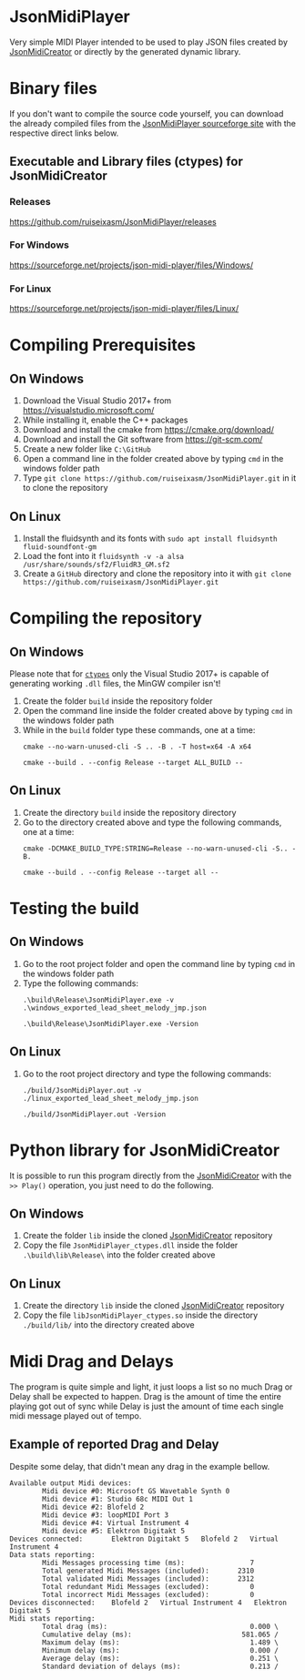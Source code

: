 # JsonMidiPlayer
Very simple MIDI Player intended to be used to play JSON files created by [JsonMidiCreator](https://github.com/ruiseixasm/JsonMidiCreator) or directly by the generated dynamic library.
# Binary files
If you don't want to compile the source code yourself, you can download the already compiled files from the [JsonMidiPlayer sourceforge site](https://sourceforge.net/projects/json-midi-player/) with the respective direct links below.
## Executable and Library files (ctypes) for JsonMidiCreator
### Releases
https://github.com/ruiseixasm/JsonMidiPlayer/releases
### For Windows
https://sourceforge.net/projects/json-midi-player/files/Windows/
### For Linux
https://sourceforge.net/projects/json-midi-player/files/Linux/
# Compiling Prerequisites
## On Windows
1. Download the Visual Studio 2017+ from https://visualstudio.microsoft.com/
2. While installing it, enable the C++ packages
3. Download and install the cmake from https://cmake.org/download/
4. Download and install the Git software from https://git-scm.com/
5. Create a new folder like `C:\GitHub`
6. Open a command line in the folder created above by typing `cmd` in the windows folder path
7. Type `git clone https://github.com/ruiseixasm/JsonMidiPlayer.git` in it to clone the repository
## On Linux
1. Install the fluidsynth and its fonts with `sudo apt install fluidsynth fluid-soundfont-gm`
2. Load the font into it `fluidsynth -v -a alsa /usr/share/sounds/sf2/FluidR3_GM.sf2`
3. Create a `GitHub` directory and clone the repository into it with `git clone https://github.com/ruiseixasm/JsonMidiPlayer.git`
# Compiling the repository
## On Windows
Please note that for [`ctypes`](https://docs.python.org/3/library/ctypes.html) only the Visual Studio 2017+ is capable of generating working `.dll` files, the MinGW compiler isn't!
1. Create the folder `build` inside the repository folder
2. Open the command line inside the folder created above by typing `cmd` in the windows folder path
3. While in the `build` folder type these commands, one at a time:
    ```
    cmake --no-warn-unused-cli -S .. -B . -T host=x64 -A x64
    ```
    ```
    cmake --build . --config Release --target ALL_BUILD --
    ```
## On Linux
1. Create the directory `build` inside the repository directory
2. Go to the directory created above and type the following commands, one at a time:
    ```
    cmake -DCMAKE_BUILD_TYPE:STRING=Release --no-warn-unused-cli -S.. -B.
    ```
    ```
    cmake --build . --config Release --target all --
    ```
# Testing the build
## On Windows
1. Go to the root project folder and open the command line by typing `cmd` in the windows folder path
2. Type the following commands:
    ```
    .\build\Release\JsonMidiPlayer.exe -v .\windows_exported_lead_sheet_melody_jmp.json
    ```
    ```
    .\build\Release\JsonMidiPlayer.exe -Version
    ```
## On Linux
1. Go to the root project directory and type the following commands:
    ```
    ./build/JsonMidiPlayer.out -v ./linux_exported_lead_sheet_melody_jmp.json
    ```
    ```
    ./build/JsonMidiPlayer.out -Version
    ```
# Python library for JsonMidiCreator
It is possible to run this program directly from the [JsonMidiCreator](https://github.com/ruiseixasm/JsonMidiCreator) with the `>> Play()` operation, you just need to do the following.
## On Windows
1. Create the folder `lib` inside the cloned [JsonMidiCreator](https://github.com/ruiseixasm/JsonMidiCreator) repository
2. Copy the file `JsonMidiPlayer_ctypes.dll` inside the folder `.\build\lib\Release\` into the folder created above
## On Linux
1. Create the directory `lib` inside the cloned [JsonMidiCreator](https://github.com/ruiseixasm/JsonMidiCreator) repository
2. Copy the file `libJsonMidiPlayer_ctypes.so` inside the directory `./build/lib/` into the directory created above
# Midi Drag and Delays
The program is quite simple and light, it just loops a list so no much Drag or Delay shall be expected to happen.
Drag is the amount of time the entire playing got out of sync while Delay is just the amount of time each single midi message played out of tempo.
## Example of reported Drag and Delay
Despite some delay, that didn't mean any drag in the example bellow.
```
Available output Midi devices:
        Midi device #0: Microsoft GS Wavetable Synth 0
        Midi device #1: Studio 68c MIDI Out 1
        Midi device #2: Blofeld 2
        Midi device #3: loopMIDI Port 3
        Midi device #4: Virtual Instrument 4
        Midi device #5: Elektron Digitakt 5
Devices connected:       Elektron Digitakt 5   Blofeld 2   Virtual Instrument 4
Data stats reporting:
        Midi Messages processing time (ms):                7
        Total generated Midi Messages (included):       2310
        Total validated Midi Messages (included):       2312
        Total redundant Midi Messages (excluded):          0
        Total incorrect Midi Messages (excluded):          0
Devices disconnected:    Blofeld 2   Virtual Instrument 4   Elektron Digitakt 5
Midi stats reporting:
        Total drag (ms):                                   0.000 \
        Cumulative delay (ms):                           581.065 /
        Maximum delay (ms):                                1.489 \
        Minimum delay (ms):                                0.000 /
        Average delay (ms):                                0.251 \
        Standard deviation of delays (ms):                 0.213 /
```
